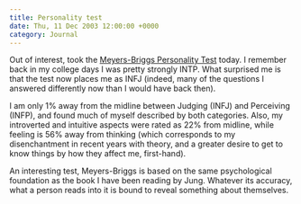 ```yaml
---
title: Personality test
date: Thu, 11 Dec 2003 12:00:00 +0000
category: Journal
---
```


Out of interest, took the [Meyers-Briggs Personality Test](http://www.humanmetrics.com/cgi-win/JTypes2.asp) today.  I
remember back in my college days I was pretty strongly INTP.  What
surprised me is that the test now places me as INFJ (indeed, many of the
questions I answered differently now than I would have back then).

I am only 1% away from the midline between Judging (INFJ) and Perceiving
(INFP), and found much of myself described by both categories.  Also, my
introverted and intuitive aspects were rated as 22% from midline, while
feeling is 56% away from thinking (which corresponds to my
disenchantment in recent years with theory, and a greater desire to get
to know things by how they affect me, first-hand).

An interesting test, Meyers-Briggs is based on the same psychological
foundation as the book I have been reading by Jung.  Whatever its
accuracy, what a person reads into it is bound to reveal something about
themselves.


